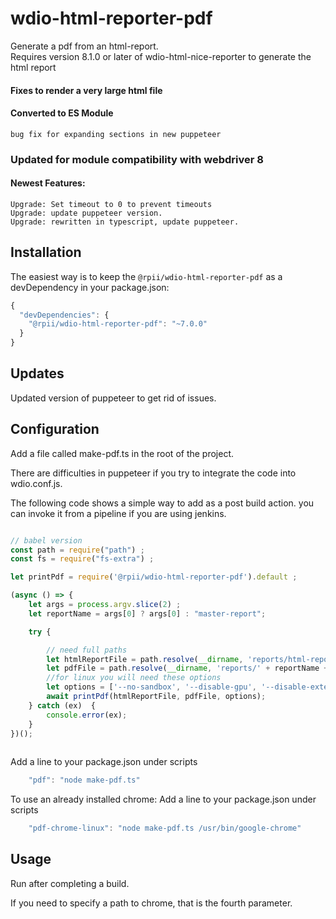 # wdio-html-reporter-pdf
Generate a pdf from an html-report.  
Requires version 8.1.0 or later of wdio-html-nice-reporter to generate the html report
#### Fixes to render a very large html file

#### Converted to ES Module
    bug fix for expanding sections in new puppeteer


### Updated for module compatibility with webdriver 8
#### Newest Features:

    Upgrade: Set timeout to 0 to prevent timeouts
    Upgrade: update puppeteer version.  
    Upgrade: rewritten in typescript, update puppeteer.  


## Installation

The easiest way is to keep the `@rpii/wdio-html-reporter-pdf` as a devDependency in your package.json:

```javascript
{
  "devDependencies": {
    "@rpii/wdio-html-reporter-pdf": "~7.0.0"
  }
}
```
## Updates

Updated version of puppeteer to get rid of issues.


## Configuration
Add a file called make-pdf.ts in the root of the project.

There are difficulties in puppeteer if you try to integrate the code into wdio.conf.js.

The following code shows a simple way to add as a post build action.  you can invoke it from a pipeline if you are using jenkins.


```javascript / babel

// babel version
const path = require("path") ;
const fs = require("fs-extra") ;

let printPdf = require('@rpii/wdio-html-reporter-pdf').default ;

(async () => {
    let args = process.argv.slice(2) ;
    let reportName = args[0] ? args[0] : "master-report";

    try {

        // need full paths
        let htmlReportFile = path.resolve(__dirname, 'reports/html-reports/' + reportName + '.html');
        let pdfFile = path.resolve(__dirname, 'reports/' + reportName + '.pdf');
        //for linux you will need these options
        let options = ['--no-sandbox', '--disable-gpu', '--disable-extensions'];
        await printPdf(htmlReportFile, pdfFile, options);
    } catch (ex)  {
        console.error(ex);
    }
})();
    
``` 

Add a line to your package.json under scripts
```javascript
    "pdf": "node make-pdf.ts"
``` 
To use an already installed chrome:  Add a line to your package.json under scripts

```javascript
    "pdf-chrome-linux": "node make-pdf.ts /usr/bin/google-chrome"
``` 

## Usage
Run after completing a build.

If you need to specify a path to chrome, that is the fourth parameter.